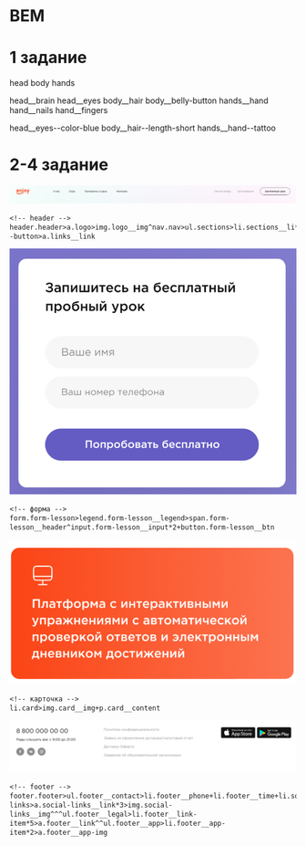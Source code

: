 # BEM
# 1 задание 
<!-- блоки -->
head
body
hands
<!--элементы  -->
head__brain
head__eyes
body__hair
body__belly-button
hands__hand
hand__nails
hand__fingers
<!-- модификаторы -->
head__eyes--color-blue
body__hair--length-short
hands__hand--tattoo
# 2-4 задание
![Alt text](header.png?raw=true "Header")
```
<!-- header -->
header.header>a.logo>img.logo__img^nav.nav>ul.sections>li.sections__li*4>a.sections__link^^ul.links>li.links__li*2>a.links__link^li.links__li--button>a.links__link
```
![Alt text](form.png?raw=true "Form")
```
<!-- форма -->
form.form-lesson>legend.form-lesson__legend>span.form-lesson__header^input.form-lesson__input*2+button.form-lesson__btn
```
![Alt text](card.png?raw=true "Card")
```
<!-- карточка -->
li.card>img.card__img+p.card__content
```
![Alt text](footer.png?raw=true "Footer")
```
<!-- footer -->
footer.footer>ul.footer__contact>li.footer__phone+li.footer__time+li.social-links>a.social-links__link*3>img.social-links__img^^^ul.footer__legal>li.footer__link-item*5>a.footer__link^^ul.footer__app>li.footer__app-item*2>a.footer__app-img
```